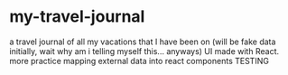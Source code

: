 # my-travel-journal
a travel journal of all my vacations that I have been on (will be fake data initially, wait why am i telling myself this... anyways) UI made with React. more practice mapping external data into react components
TESTING